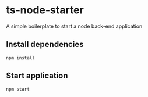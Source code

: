 # ts-node-starter
A simple boilerplate to start a node back-end application
## Install dependencies
`npm install`
## Start application
`npm start`
